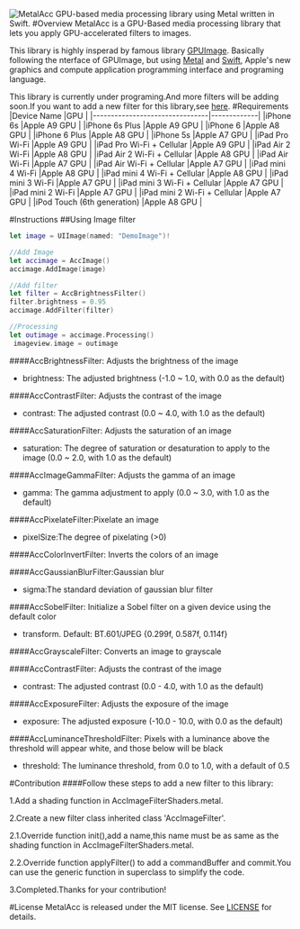 ![MetalAcc](https://raw.githubusercontent.com/wangjwchn/MetalAcc/master/cover.png?token=ANBWxJ4T8E4b9BbzKQ5TQPakNKgW_yKKks5XBkdRwA%3D%3D)
GPU-based media processing library using Metal written in Swift.
#Overview
MetalAcc is a GPU-Based media processing library that lets you apply GPU-accelerated filters to images.

This library is highly insperad by famous library [GPUImage](http://github.com/BradLarson/GPUImage). Basically following the nterface of GPUImage,
but using [Metal](https://developer.apple.com/metal/) and [Swift](https://www.swift.com), Apple's new graphics and compute application programming interface and programing language.

This library is currently under programing.And more filters will be adding soon.If you want to add a new filter for this library,see [here](https://github.com/wangjwchn/MetalAcc#contribution).
#Requirements
|Device Name 							|GPU          |
|--------------------------------|-------------|
|iPhone 6s							|Apple A9 GPU |
|iPhone 6s Plus						|Apple A9 GPU |
|iPhone 6								|Apple A8 GPU |
|iPhone 6 Plus						|Apple A8 GPU |
|iPhone 5s							|Apple A7 GPU |
|iPad Pro Wi-Fi						|Apple A9 GPU |
|iPad Pro Wi-Fi + Cellular			|Apple A9 GPU |
|iPad Air 2 Wi-Fi					|Apple A8 GPU |
|iPad Air 2 Wi-Fi + Cellular		|Apple A8 GPU |
|iPad Air Wi-Fi						|Apple A7 GPU |
|iPad Air Wi-Fi + Cellular			|Apple A7 GPU |
|iPad mini 4 Wi-Fi					|Apple A8 GPU |
|iPad mini 4 Wi-Fi + Cellular		|Apple A8 GPU |
|iPad mini 3 Wi-Fi					|Apple A7 GPU |
|iPad mini 3 Wi-Fi + Cellular		|Apple A7 GPU |
|iPad mini 2 Wi-Fi					|Apple A7 GPU |
|iPad mini 2 Wi-Fi + Cellular		|Apple A7 GPU |
|iPod Touch (6th generation)		|Apple A8 GPU |



#Instructions
##Using Image filter
```swift
let image = UIImage(named: "DemoImage")!

//Add Image
let accimage = AccImage()
accimage.AddImage(image)

//Add filter
let filter = AccBrightnessFilter()
filter.brightness = 0.95
accimage.AddFilter(filter)

//Processing
let outimage = accimage.Processing()
 imageview.image = outimage
```
####AccBrightnessFilter: Adjusts the brightness of the image
 - brightness: The adjusted brightness (-1.0 ~ 1.0, with 0.0 as the default)

####AccContrastFilter: Adjusts the contrast of the image

- contrast: The adjusted contrast (0.0 ~ 4.0, with 1.0 as the default)

####AccSaturationFilter: Adjusts the saturation of an image

- saturation: The degree of saturation or desaturation to apply to the image (0.0 ~ 2.0, with 1.0 as the default)
 
####AccImageGammaFilter: Adjusts the gamma of an image

 - gamma: The gamma adjustment to apply (0.0 ~ 3.0, with 1.0 as the default)
 
####AccPixelateFilter:Pixelate an image
 - pixelSize:The degree of pixelating (>0)

####AccColorInvertFilter: Inverts the colors of an image

####AccGaussianBlurFilter:Gaussian blur
 - sigma:The standard deviation of gaussian blur filter

####AccSobelFilter: Initialize a Sobel filter on a given device using the default color
 - transform. Default: BT.601/JPEG {0.299f, 0.587f, 0.114f}

####AccGrayscaleFilter: Converts an image to grayscale
 
####AccContrastFilter: Adjusts the contrast of the image
 - contrast: The adjusted contrast (0.0 - 4.0, with 1.0 as the default)

####AccExposureFilter: Adjusts the exposure of the image
  - exposure: The adjusted exposure (-10.0 - 10.0, with 0.0 as the default)

####AccLuminanceThresholdFilter: Pixels with a luminance above the threshold will appear white, and those below will be black
  - threshold: The luminance threshold, from 0.0 to 1.0, with a default of 0.5
 
#Contribution
####Follow these steps to add a new filter to this library:

1.Add a shading function in AccImageFilterShaders.metal.

2.Create a new filter class inherited class 'AccImageFilter'.

2.1.Override function init(),add a name,this name must be as same as the shading function in AccImageFilterShaders.metal. 

2.2.Override function applyFilter() to add a commandBuffer and commit.You can use the generic function in superclass to simplify the code.

3.Completed.Thanks for your contribution!

#License
MetalAcc is released under the MIT license. See [LICENSE](https://github.com/wangjwchn/MetalAcc/raw/master/LICENSE) for details.